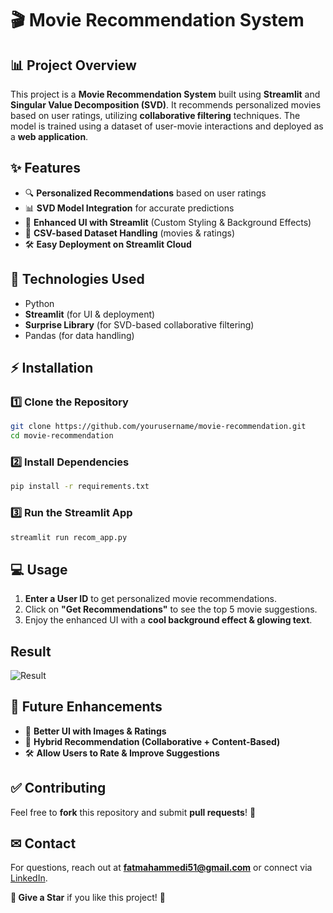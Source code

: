 # 🎬 Movie Recommendation System

## 📊 Project Overview
This project is a **Movie Recommendation System** built using **Streamlit** and **Singular Value Decomposition (SVD)**. It recommends personalized movies based on user ratings, utilizing **collaborative filtering** techniques. The model is trained using a dataset of user-movie interactions and deployed as a **web application**.

## ✨ Features
- 🔍 **Personalized Recommendations** based on user ratings
- 📊 **SVD Model Integration** for accurate predictions
- 🎨 **Enhanced UI with Streamlit** (Custom Styling & Background Effects)
- 💾 **CSV-based Dataset Handling** (movies & ratings)
- 🛠️ **Easy Deployment on Streamlit Cloud**

## 💪 Technologies Used
- Python
- **Streamlit** (for UI & deployment)
- **Surprise Library** (for SVD-based collaborative filtering)
- Pandas (for data handling)

## ⚡ Installation
### 1️⃣ Clone the Repository
```sh
git clone https://github.com/yourusername/movie-recommendation.git
cd movie-recommendation
```
### 2️⃣ Install Dependencies
```sh
pip install -r requirements.txt
```

### 3️⃣ Run the Streamlit App
```sh
streamlit run recom_app.py
```

## 💻 Usage
1. **Enter a User ID** to get personalized movie recommendations.
2. Click on **"Get Recommendations"** to see the top 5 movie suggestions.
3. Enjoy the enhanced UI with a **cool background effect & glowing text**.
## **Result**
![Result](https://github.com/fatma20010/movie-recommendation-stystem-using-surprise/blob/main/Capture%20d'%C3%A9cran%202025-02-20%20232700.png?raw=true)

## 🌟 Future Enhancements
- 🎉 **Better UI with Images & Ratings**
- 🔄 **Hybrid Recommendation (Collaborative + Content-Based)**
- 🛠️ **Allow Users to Rate & Improve Suggestions**

## ✅ Contributing
Feel free to **fork** this repository and submit **pull requests**! 🚀


## ✉ Contact
For questions, reach out at **fatmahammedi51@gmail.com** or connect via [LinkedIn](www.linkedin.com/in/fatmahammedi).


**🌟 Give a Star** if you like this project! 💙


